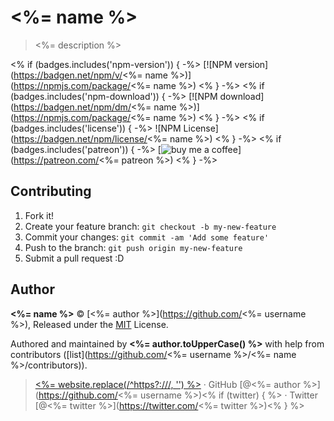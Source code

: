 # <%= name %>

> <%= description %>

<% if (badges.includes('npm-version')) { -%>
[![NPM version](https://badgen.net/npm/v/<%= name %>)](https://npmjs.com/package/<%= name %>)
<% } -%>
<% if (badges.includes('npm-download')) { -%>
[![NPM download](https://badgen.net/npm/dm/<%= name %>)](https://npmjs.com/package/<%= name %>)
<% } -%>
<% if (badges.includes('license')) { -%>
![NPM License](https://badgen.net/npm/license/<%= name %>)
<% } -%>
<% if (badges.includes('patreon')) { -%>
[![buy me a coffee](https://badgen.net/badge/buy%20me%20a/coffee/a71)](https://patreon.com/<%= patreon %>)
<% } -%>

## Contributing

1. Fork it!
2. Create your feature branch: `git checkout -b my-new-feature`
3. Commit your changes: `git commit -am 'Add some feature'`
4. Push to the branch: `git push origin my-new-feature`
5. Submit a pull request :D


## Author

**<%= name %>** © [<%= author %>](https://github.com/<%= username %>), Released under the [MIT](./LICENSE) License.

Authored and maintained by **<%= author.toUpperCase() %>** with help from contributors ([list](https://github.com/<%= username %>/<%= name %>/contributors)).

> [<%= website.replace(/^https?:\/\//, '') %>](<%= website %>) · GitHub [@<%= author %>](https://github.com/<%= username %>)<% if (twitter) { %> · Twitter [@<%= twitter %>](https://twitter.com/<%= twitter %>)<% } %>
